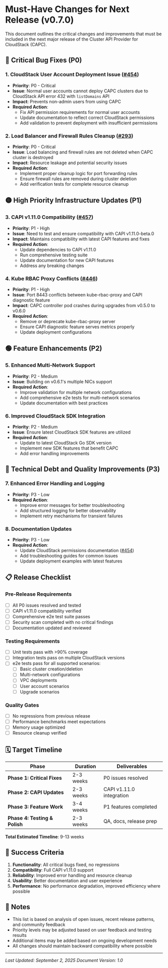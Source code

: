 # Must-Have Changes for Next Release (v0.7.0)

This document outlines the critical changes and improvements that must be included in the next major release of the Cluster API Provider for CloudStack (CAPC).

## 🔴 Critical Bug Fixes (P0)

### 1. CloudStack User Account Deployment Issue ([#454](https://github.com/kubernetes-sigs/cluster-api-provider-cloudstack/issues/454))
- **Priority**: P0 - Critical
- **Issue**: Normal user accounts cannot deploy CAPC clusters due to CloudStack API error 432 with `listDomains` API
- **Impact**: Prevents non-admin users from using CAPC
- **Required Action**: 
  - Fix API permission requirements for normal user accounts
  - Update documentation to reflect correct CloudStack permissions
  - Add validation to prevent deployment with insufficient permissions

### 2. Load Balancer and Firewall Rules Cleanup ([#293](https://github.com/kubernetes-sigs/cluster-api-provider-cloudstack/issues/293))
- **Priority**: P0 - Critical  
- **Issue**: Load balancing and firewall rules are not deleted when CAPC cluster is destroyed
- **Impact**: Resource leakage and potential security issues
- **Required Action**:
  - Implement proper cleanup logic for port forwarding rules
  - Ensure firewall rules are removed during cluster deletion
  - Add verification tests for complete resource cleanup

## 🟡 High Priority Infrastructure Updates (P1)

### 3. CAPI v1.11.0 Compatibility ([#457](https://github.com/kubernetes-sigs/cluster-api-provider-cloudstack/issues/457))
- **Priority**: P1 - High
- **Issue**: Need to test and ensure compatibility with CAPI v1.11.0-beta.0
- **Impact**: Maintains compatibility with latest CAPI features and fixes
- **Required Action**:
  - Update dependencies to CAPI v1.11.0
  - Run comprehensive testing suite
  - Update documentation for new CAPI features
  - Address any breaking changes

### 4. Kube RBAC Proxy Conflicts ([#446](https://github.com/kubernetes-sigs/cluster-api-provider-cloudstack/issues/446))
- **Priority**: P1 - High
- **Issue**: Port 8443 conflicts between kube-rbac-proxy and CAPI diagnostic feature
- **Impact**: CAPC controller pod crashes during upgrades from v0.5.0 to v0.6.0
- **Required Action**:
  - Remove or deprecate kube-rbac-proxy server
  - Ensure CAPI diagnostic feature serves metrics properly
  - Update deployment configurations

## 🟢 Feature Enhancements (P2)

### 5. Enhanced Multi-Network Support
- **Priority**: P2 - Medium
- **Issue**: Building on v0.6.1's multiple NICs support
- **Required Action**:
  - Improve validation for multiple network configurations
  - Add comprehensive e2e tests for multi-network scenarios
  - Update documentation with best practices

### 6. Improved CloudStack SDK Integration
- **Priority**: P2 - Medium
- **Issue**: Ensure latest CloudStack SDK features are utilized
- **Required Action**:
  - Update to latest CloudStack Go SDK version
  - Implement new SDK features that benefit CAPC
  - Add error handling improvements

## 🔧 Technical Debt and Quality Improvements (P3)

### 7. Enhanced Error Handling and Logging
- **Priority**: P3 - Low
- **Required Action**:
  - Improve error messages for better troubleshooting
  - Add structured logging for better observability
  - Implement retry mechanisms for transient failures

### 8. Documentation Updates
- **Priority**: P3 - Low
- **Required Action**:
  - Update CloudStack permissions documentation ([#454](https://github.com/kubernetes-sigs/cluster-api-provider-cloudstack/issues/454))
  - Add troubleshooting guides for common issues
  - Update deployment examples with latest features

## 📋 Release Checklist

### Pre-Release Requirements
- [ ] All P0 issues resolved and tested
- [ ] CAPI v1.11.0 compatibility verified
- [ ] Comprehensive e2e test suite passes
- [ ] Security scan completed with no critical findings
- [ ] Documentation updated and reviewed

### Testing Requirements
- [ ] Unit tests pass with >90% coverage
- [ ] Integration tests pass on multiple CloudStack versions
- [ ] e2e tests pass for all supported scenarios:
  - [ ] Basic cluster creation/deletion
  - [ ] Multi-network configurations
  - [ ] VPC deployments
  - [ ] User account scenarios
  - [ ] Upgrade scenarios

### Quality Gates
- [ ] No regressions from previous release
- [ ] Performance benchmarks meet expectations
- [ ] Memory usage optimized
- [ ] Resource cleanup verified

## 🗓️ Target Timeline

| Phase | Duration | Deliverables |
|-------|----------|-------------|
| **Phase 1: Critical Fixes** | 2-3 weeks | P0 issues resolved |
| **Phase 2: CAPI Updates** | 2-3 weeks | CAPI v1.11.0 integration |
| **Phase 3: Feature Work** | 3-4 weeks | P1 features completed |
| **Phase 4: Testing & Polish** | 2-3 weeks | QA, docs, release prep |

**Total Estimated Timeline**: 9-13 weeks

## 🎯 Success Criteria

1. **Functionality**: All critical bugs fixed, no regressions
2. **Compatibility**: Full CAPI v1.11.0 support
3. **Reliability**: Improved error handling and resource cleanup
4. **Usability**: Better documentation and user experience
5. **Performance**: No performance degradation, improved efficiency where possible

## 📝 Notes

- This list is based on analysis of open issues, recent release patterns, and community feedback
- Priority levels may be adjusted based on user feedback and testing results
- Additional items may be added based on ongoing development needs
- All changes should maintain backward compatibility where possible

---

*Last Updated: September 2, 2025*
*Document Version: 1.0*
